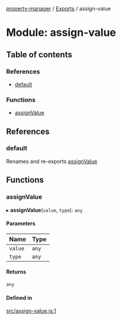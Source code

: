 [property-manager](../README.md) / [Exports](../modules.md) / assign-value

# Module: assign-value

## Table of contents

### References

- [default](assign_value-1.md#default)

### Functions

- [assignValue](assign_value-1.md#assignvalue)

## References

### default

Renames and re-exports [assignValue](assign_value-1.md#assignvalue)

## Functions

### assignValue

▸ **assignValue**(`value`, `type`): `any`

#### Parameters

| Name | Type |
| :------ | :------ |
| `value` | `any` |
| `type` | `any` |

#### Returns

`any`

#### Defined in

[src/assign-value.js:1](https://github.com/snowyu/property-manager.js/blob/7796872/src/assign-value.js#L1)

